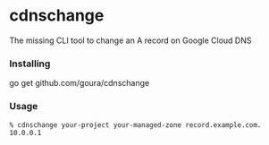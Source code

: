 # cdnschange
The missing CLI tool to change an A record on Google Cloud DNS

### Installing
go get github.com/goura/cdnschange


### Usage
```
% cdnschange your-project your-managed-zone record.example.com. 10.0.0.1

```
